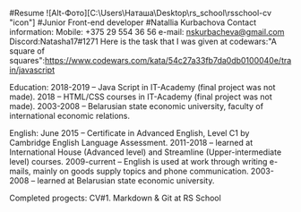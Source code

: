 #Resume
![Alt-Фото][C:\Users\Наташа\Desktop\rs_school\rsschool-cv "icon"]
#Junior Front-end developer
#Natallia Kurbachova
Contact information:
Mobile: +375 29 554 36 56
e-mail: nskurbacheva@gmail.com
Discord:Natasha17#1271
Here is the task that I was given at codewars:"A square of squares":https://www.codewars.com/kata/54c27a33fb7da0db0100040e/train/javascript

Education:
2018-2019 – Java Script in IT-Academy (final project was not made).
2018 – HTML/CSS courses in IT-Academy (final project was not made).
2003-2008 – Belarusian state economic university, faculty of international economic relations.

English:
June 2015 – Certificate in Advanced English, Level C1 by Cambridge English Language Assessment.
2011-2018 – learned at International House (Advanced level) and Streamline (Upper-intermediate level) courses.
2009-current – English is used at work through writing e-mails, mainly on goods supply topics and phone communication.
2003-2008 – learned at Belarusian state economic university.

Completed progects: CV#1. Markdown & Git at RS School
